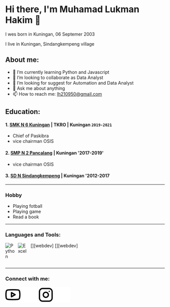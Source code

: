# Hi there, I'm Muhamad Lukman Hakim 👋
 <p>I wes born in Kuningan, 06 Septemer 2003<p/>
 <p>I live in Kuningan, Sindangkempeng village<p/>
 
## About me:
- 🌱 I’m currently learning Python and Javascript
- 👯 I’m looking to collaborate as Data Analyst
- 🤔 I’m looking for suggest for Automation and Data Analyst
- 💬 Ask me about anything
- 📫 How to reach me: lh210950@gmail.com

## Education:
 
 #### 1. [SMK N 6 Kuningan](https://sekolah.data.kemdikbud.go.id/) | TKRO | Kuningan `2019-2021`
   - Chief of Paskibra
   - vice chairman OSIS
 #### 2. [SMP N 2 Pancalang](https://dapo.kemdikbud.go.id/) | Kuningan '2017-2019'
   - vice chairman OSIS
 #### 3. [SD N Sindangkempeng](https://sekolah.data.kemdikbud.go.id/) | Kuningan '2012-2017
 
---

### Hobby

  - Playing fotball
  - Playing game
  - Read a book
  
 ---

### Languages and Tools:

[<img align="left" alt="Python" width="30px" src="https://upload.wikimedia.org/wikipedia/commons/thumb/c/c3/Python-logo-notext.svg/110px-Python-logo-notext.svg.png?20100317150552" style="padding-right:10px;" />][webdev]
[<img align="left" alt="Excel" width="30px" src="https://is2-ssl.mzstatic.com/image/thumb/Purple126/v4/a8/fd/5a/a8fd5a84-c6f1-355f-3b9f-6e86598efaa3/XCEL.png/1200x630bb.png" style="padding-right:10px;" />][webdev]


<br />
<br />

---
### Connect with me:

[![website](./img/youtube-light.svg)](https://www.youtube.com/channel/UCmL0jO8l4YTTqTUFfr40cXQ)
[![website](./img/youtube-dark.svg)](https://www.youtube.com/channel/UCmL0jO8l4YTTqTUFfr40cXQ)
[![website](./img/instagram-light.svg)](https:/instagram.com/begawan_lukman?igshid=YmMyMTA2M2Y=)
[![website](./img/instagram-dark.svg)](https://instagram.com/begawan_lukman?igshid=YmMyMTA2M2Y=)

